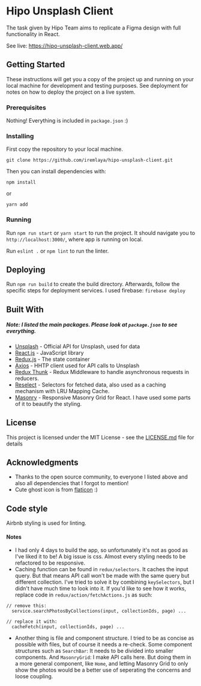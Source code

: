 # Hipo Unsplash Client

The task given by Hipo Team aims to replicate a Figma design with full functionality in React.

See live:
https://hipo-unsplash-client.web.app/

## Getting Started

These instructions will get you a copy of the project up and running on your local machine for development and testing purposes. See deployment for notes on how to deploy the project on a live system.

### Prerequisites

Nothing! Everything is included in `package.json` :)

### Installing

First copy the repository to your local machine. 
```
git clone https://github.com/iremlaya/hipo-unsplash-client.git
```
Then you can install dependencies with:

```
npm install
```

or

```
yarn add
```
### Running

Run `npm run start` or `yarn start` to run the project. It should navigate you to `http://localhost:3000/`, where app is running on local.

Run `eslint .` or `npm lint` to run the linter.

## Deploying

Run `npm run build` to create the build directory. Afterwards, follow the specific steps for deployment services. I used firebase: `firebase deploy`

## Built With
##### Note: I listed the main packages. Please look at `package.json` to see everything.
* [Unsplash](https://unsplash.com/developers) - Official API for Unsplash, used for data
* [React.js](https://reactjs.org/) - JavaScript library
* [Redux.js](https://redux.js.org/) - The state container
* [Axios](https://github.com/axios/axios) - HHTP client used for API calls to Unsplash
* [Redux Thunk](https://github.com/reduxjs/redux-thunk) - Redux Middleware to handle asynchronous requests in reducers.
* [Reselect](https://github.com/reduxjs/reselect) - Selectors for fetched data, also used as a caching mechanism with LRU Mapping Cache.
* [Masonry](https://github.com/paulcollett/react-masonry-css) - Responsive Masonry Grid for React. I have used some parts of it to beautify the styling.

## License

This project is licensed under the MIT License - see the [LICENSE.md](LICENSE.md) file for details

## Acknowledgments

* Thanks to the open source community, to everyone I listed above and also all dependencies that I forgot to mention!
* Cute ghost icon is from [flaticon](https://www.flaticon.com/free-icon/ghost_1234845?term=ghost&page=1&position=67) :)

## Code style
Airbnb styling is used for linting.

#### Notes
* I had only 4 days to build the app, so unfortunately it's not as good as I've liked it to be! A big issue is css. Almost every styling needs to be refactored to be responsive.
* Caching function can be found in `redux/selectors`. It caches the input query. But that means API call won't be made with the same query but different collection. I've tried to solve it by combining `keySelectors`, but I didn't have much time to look into it. If you'd like to see how it works, replace code in `redux/action/fetchActions.js` as such:
```
// remove this:
  service.searchPhotosByCollections(input, collectionIds, page) ...

// replace it with:
  cacheFetch(input, collectionIds, page) ...
```
* Another thing is file and component structure. I tried to be as concise as possible with files, but of course it needs a re-check. Some component structures such as `SearchBar`: It needs to be divided into smaller components. And `MasonryGrid`: I make API calls here. But doing them in a more general component, like `Home`, and letting Masonry Grid to only show the photos would be a better use of seperating the concerns and loose coupling.